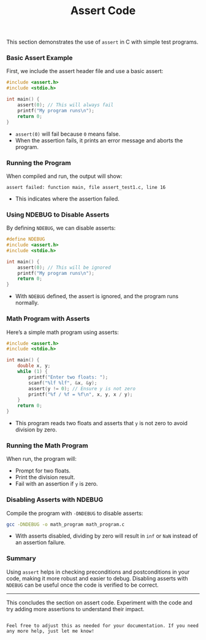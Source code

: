 ﻿---
sidebar_position: 5
title: Assert Code
---

This section demonstrates the use of `assert` in C with simple test programs.

### Basic Assert Example

First, we include the assert header file and use a basic assert:
```c
#include <assert.h>
#include <stdio.h>

int main() {
    assert(0); // This will always fail
    printf("My program runs\n");
    return 0;
}
```
- `assert(0)` will fail because `0` means false.
- When the assertion fails, it prints an error message and aborts the program.

### Running the Program

When compiled and run, the output will show:
```
assert failed: function main, file assert_test1.c, line 16
```
- This indicates where the assertion failed.

### Using NDEBUG to Disable Asserts

By defining `NDEBUG`, we can disable asserts:
```c
#define NDEBUG
#include <assert.h>
#include <stdio.h>

int main() {
    assert(0); // This will be ignored
    printf("My program runs\n");
    return 0;
}
```
- With `NDEBUG` defined, the assert is ignored, and the program runs normally.

### Math Program with Asserts

Here’s a simple math program using asserts:
```c
#include <assert.h>
#include <stdio.h>

int main() {
    double x, y;
    while (1) {
        printf("Enter two floats: ");
        scanf("%lf %lf", &x, &y);
        assert(y != 0); // Ensure y is not zero
        printf("%f / %f = %f\n", x, y, x / y);
    }
    return 0;
}
```
- This program reads two floats and asserts that `y` is not zero to avoid division by zero.

### Running the Math Program

When run, the program will:
- Prompt for two floats.
- Print the division result.
- Fail with an assertion if `y` is zero.

### Disabling Asserts with NDEBUG

Compile the program with `-DNDEBUG` to disable asserts:
```sh
gcc -DNDEBUG -o math_program math_program.c
```
- With asserts disabled, dividing by zero will result in `inf` or `NaN` instead of an assertion failure.

### Summary

Using `assert` helps in checking preconditions and postconditions in your code, making it more robust and easier to debug. Disabling asserts with `NDEBUG` can be useful once the code is verified to be correct.

---

This concludes the section on assert code. Experiment with the code and try adding more assertions to understand their impact.
```

Feel free to adjust this as needed for your documentation. If you need any more help, just let me know!